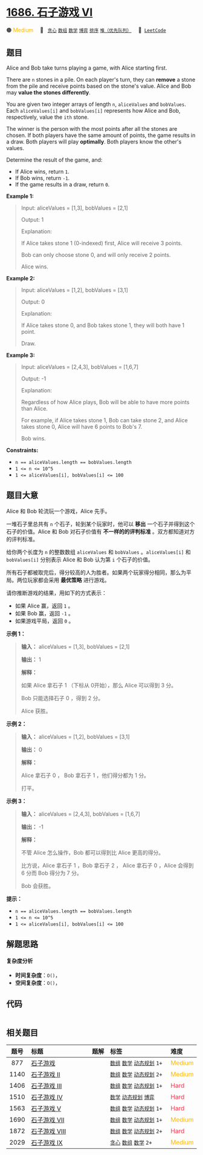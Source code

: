 # [1686. 石子游戏 VI](https://leetcode.com/problems/stone-game-vi)

🟠 <font color=#ffb800>Medium</font>&emsp; 🔖&ensp; [`贪心`](/leetcode-js/outline/tag/greedy.md) [`数组`](/leetcode-js/outline/tag/array.md) [`数学`](/leetcode-js/outline/tag/math.md) [`博弈`](/leetcode-js/outline/tag/game-theory.md) [`排序`](/leetcode-js/outline/tag/sorting.md) [`堆（优先队列）`](/leetcode-js/outline/tag/heap-priority-queue.md)&emsp; 🔗&ensp;[`LeetCode`](https://leetcode.com/problems/stone-game-vi)

## 题目

Alice and Bob take turns playing a game, with Alice starting first.

There are `n` stones in a pile. On each player's turn, they can **remove** a
stone from the pile and receive points based on the stone's value. Alice and
Bob may **value the stones differently**.

You are given two integer arrays of length `n`, `aliceValues` and `bobValues`.
Each `aliceValues[i]` and `bobValues[i]` represents how Alice and Bob,
respectively, value the `ith` stone.

The winner is the person with the most points after all the stones are chosen.
If both players have the same amount of points, the game results in a draw.
Both players will play **optimally**. Both players know the other's values.

Determine the result of the game, and:

  * If Alice wins, return `1`.
  * If Bob wins, return `-1`.
  * If the game results in a draw, return `0`.



**Example 1:**

> Input: aliceValues = [1,3], bobValues = [2,1]
> 
> Output: 1
> 
> Explanation:
> 
> If Alice takes stone 1 (0-indexed) first, Alice will receive 3 points.
> 
> Bob can only choose stone 0, and will only receive 2 points.
> 
> Alice wins.

**Example 2:**

> Input: aliceValues = [1,2], bobValues = [3,1]
> 
> Output: 0
> 
> Explanation:
> 
> If Alice takes stone 0, and Bob takes stone 1, they will both have 1 point.
> 
> Draw.

**Example 3:**

> Input: aliceValues = [2,4,3], bobValues = [1,6,7]
> 
> Output: -1
> 
> Explanation:
> 
> Regardless of how Alice plays, Bob will be able to have more points than Alice.
> 
> For example, if Alice takes stone 1, Bob can take stone 2, and Alice takes stone 0, Alice will have 6 points to Bob's 7.
> 
> Bob wins.

**Constraints:**

  * `n == aliceValues.length == bobValues.length`
  * `1 <= n <= 10^5`
  * `1 <= aliceValues[i], bobValues[i] <= 100`


## 题目大意

Alice 和 Bob 轮流玩一个游戏，Alice 先手。

一堆石子里总共有 `n` 个石子，轮到某个玩家时，他可以 **移出** 一个石子并得到这个石子的价值。Alice 和 Bob 对石子价值有
**不一样的的评判标准** 。双方都知道对方的评判标准。

给你两个长度为 `n` 的整数数组 `aliceValues` 和 `bobValues` 。`aliceValues[i]` 和
`bobValues[i]` 分别表示 Alice 和 Bob 认为第 `i` 个石子的价值。

所有石子都被取完后，得分较高的人为胜者。如果两个玩家得分相同，那么为平局。两位玩家都会采用 **最优策略** 进行游戏。

请你推断游戏的结果，用如下的方式表示：

  * 如果 Alice 赢，返回 `1` 。
  * 如果 Bob 赢，返回 `-1` 。
  * 如果游戏平局，返回 `0` 。

**示例 1：**

> 
> 
> 
> 
> 
> **输入：** aliceValues = [1,3], bobValues = [2,1]
> 
> **输出：** 1
> 
> **解释：**
> 
> 如果 Alice 拿石子 1 （下标从 0开始），那么 Alice 可以得到 3 分。
> 
> Bob 只能选择石子 0 ，得到 2 分。
> 
> Alice 获胜。
> 
> 

**示例 2：**

> 
> 
> 
> 
> 
> **输入：** aliceValues = [1,2], bobValues = [3,1]
> 
> **输出：** 0
> 
> **解释：**
> 
> Alice 拿石子 0 ， Bob 拿石子 1 ，他们得分都为 1 分。
> 
> 打平。
> 
> 

**示例 3：**

> 
> 
> 
> 
> 
> **输入：** aliceValues = [2,4,3], bobValues = [1,6,7]
> 
> **输出：** -1
> 
> **解释：**
> 
> 不管 Alice 怎么操作，Bob 都可以得到比 Alice 更高的得分。
> 
> 比方说，Alice 拿石子 1 ，Bob 拿石子 2 ， Alice 拿石子 0 ，Alice 会得到 6 分而 Bob 得分为 7 分。
> 
> Bob 会获胜。
> 
> 

**提示：**

  * `n == aliceValues.length == bobValues.length`
  * `1 <= n <= 10^5`
  * `1 <= aliceValues[i], bobValues[i] <= 100`


## 解题思路

#### 复杂度分析

- **时间复杂度**：`O()`，
- **空间复杂度**：`O()`，

## 代码

```javascript

```

## 相关题目

<!-- prettier-ignore -->
| 题号 | 标题 | 题解 | 标签 | 难度 |
| :------: | :------ | :------: | :------ | :------ |
| 877 | [石子游戏](https://leetcode.com/problems/stone-game) |  |  [`数组`](/leetcode-js/outline/tag/array.md) [`数学`](/leetcode-js/outline/tag/math.md) [`动态规划`](/leetcode-js/outline/tag/dynamic-programming.md) `1+` | <font color=#ffb800>Medium</font> |
| 1140 | [石子游戏 II](https://leetcode.com/problems/stone-game-ii) |  |  [`数组`](/leetcode-js/outline/tag/array.md) [`数学`](/leetcode-js/outline/tag/math.md) [`动态规划`](/leetcode-js/outline/tag/dynamic-programming.md) `2+` | <font color=#ffb800>Medium</font> |
| 1406 | [石子游戏 III](https://leetcode.com/problems/stone-game-iii) |  |  [`数组`](/leetcode-js/outline/tag/array.md) [`数学`](/leetcode-js/outline/tag/math.md) [`动态规划`](/leetcode-js/outline/tag/dynamic-programming.md) `1+` | <font color=#ff334b>Hard</font> |
| 1510 | [石子游戏 IV](https://leetcode.com/problems/stone-game-iv) |  |  [`数学`](/leetcode-js/outline/tag/math.md) [`动态规划`](/leetcode-js/outline/tag/dynamic-programming.md) [`博弈`](/leetcode-js/outline/tag/game-theory.md) | <font color=#ff334b>Hard</font> |
| 1563 | [石子游戏 V](https://leetcode.com/problems/stone-game-v) |  |  [`数组`](/leetcode-js/outline/tag/array.md) [`数学`](/leetcode-js/outline/tag/math.md) [`动态规划`](/leetcode-js/outline/tag/dynamic-programming.md) `1+` | <font color=#ff334b>Hard</font> |
| 1690 | [石子游戏 VII](https://leetcode.com/problems/stone-game-vii) |  |  [`数组`](/leetcode-js/outline/tag/array.md) [`数学`](/leetcode-js/outline/tag/math.md) [`动态规划`](/leetcode-js/outline/tag/dynamic-programming.md) `1+` | <font color=#ffb800>Medium</font> |
| 1872 | [石子游戏 VIII](https://leetcode.com/problems/stone-game-viii) |  |  [`数组`](/leetcode-js/outline/tag/array.md) [`数学`](/leetcode-js/outline/tag/math.md) [`动态规划`](/leetcode-js/outline/tag/dynamic-programming.md) `2+` | <font color=#ff334b>Hard</font> |
| 2029 | [石子游戏 IX](https://leetcode.com/problems/stone-game-ix) |  |  [`贪心`](/leetcode-js/outline/tag/greedy.md) [`数组`](/leetcode-js/outline/tag/array.md) [`数学`](/leetcode-js/outline/tag/math.md) `2+` | <font color=#ffb800>Medium</font> |

<style>
.blue {
    background-color: #096dd9;
    padding: 0.25rem 0.5rem;
    margin: 0;
    font-size: 0.85em;
    border-radius: 3px;
    color: white;
    font-weight: 500;
}
table th:first-of-type { width: 10%; }
table th:nth-of-type(2) { width: 35%; }
table th:nth-of-type(3) { width: 10%; }
table th:nth-of-type(4) { width: 35%; }
table th:nth-of-type(5) { width: 10%; }
</style>
